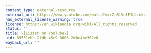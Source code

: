 ```yaml
---
content_type: external-resource
external_url: https://www.youtube.com/watch?v=x2nRlVelF1ULinks
has_external_license_warning: true
license: https://en.wikipedia.org/wiki/All_rights_reserved
status: ''
title: \[Listen on YouTube\]
uid: 89531ebb-2fdb-45c9-8603-2d0e4be362e0
wayback_url: ''
---
```

